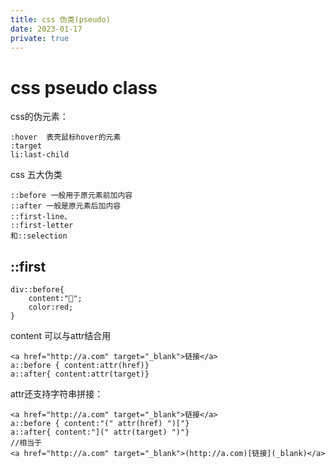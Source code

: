 ```yaml
---
title: css 伪类(pseudo)
date: 2023-01-17
private: true
---
```

# css pseudo class
css的伪元素：

    :hover  表壳鼠标hover的元素
    :target
    li:last-child

css 五大伪类

    ::before 一般用于原元素前加内容
    ::after 一般是原元素后加内容
    ::first-line、
    ::first-letter
    和::selection

## ::first

    div::before{
        content:"";
        color:red;
    }

content 可以与attr结合用

    <a href="http://a.com" target="_blank">链接</a>
    a::before { content:attr(href)}
    a::after{ content:attr(target)}

attr还支持字符串拼接：

    <a href="http://a.com" target="_blank">链接</a>
    a::before { content:"(" attr(href) ")["}
    a::after{ content:"](" attr(target) ")"}
    //相当于
    <a href="http://a.com" target="_blank">(http://a.com)[链接](_blank)</a>
